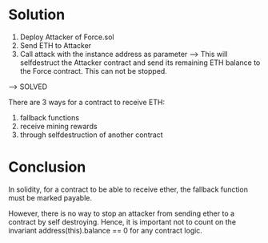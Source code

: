 Solution
========

1. Deploy Attacker of Force.sol
2. Send ETH to Attacker
3. Call attack with the instance address as parameter --> This will selfdestruct the Attacker contract and send its remaining ETH balance to the Force contract. This can not be stopped.

--> SOLVED

There are 3 ways for a contract to receive ETH:
1. fallback functions
2. receive mining rewards
3. through selfdestruction of another contract

Conclusion
==========

In solidity, for a contract to be able to receive ether, the fallback function must be marked payable.

However, there is no way to stop an attacker from sending ether to a contract by self destroying. Hence, it is important not to count on the invariant address(this).balance == 0 for any contract logic.